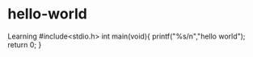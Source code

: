 # hello-world
Learning
#include<stdio.h>
int main(void){
  printf("%s/n","hello world");
  return 0;
}
